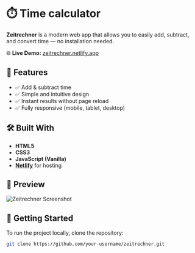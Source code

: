 # ⏱️ Time calculator

**Zeitrechner** is a modern web app that allows you to easily add, subtract, and convert time — no installation needed.

🌐 **Live Demo:** [zeitrechner.netlify.app](https://zeitrechner.netlify.app/)

## 🔧 Features

- ✅ Add & subtract time  
- ✅ Simple and intuitive design  
- ✅ Instant results without page reload  
- ✅ Fully responsive (mobile, tablet, desktop)

## 🛠️ Built With

- **HTML5**  
- **CSS3**  
- **JavaScript (Vanilla)**  
- **[Netlify](https://www.netlify.com/)** for hosting

## 📸 Preview

![Zeitrechner Screenshot](https://via.placeholder.com/800x400?text=Insert+your+Screenshot+here)

## 🚀 Getting Started

To run the project locally, clone the repository:

```bash
git clone https://github.com/your-username/zeitrechner.git
